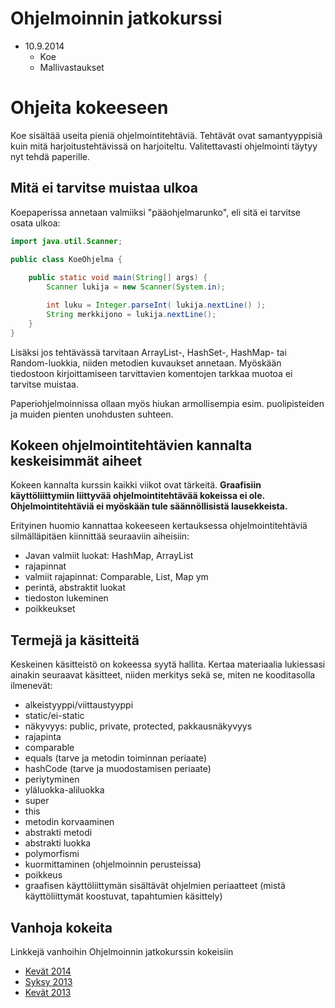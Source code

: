 # Ohjelmoinnin jatkokurssi

- 10.9.2014
    - Koe 
    - Mallivastaukset

# Ohjeita kokeeseen

Koe sisältää useita pieniä ohjelmointitehtäviä. Tehtävät ovat samantyyppisiä kuin mitä harjoitustehtävissä on harjoiteltu. Valitettavasti ohjelmointi täytyy nyt tehdä paperille.

## Mitä ei tarvitse muistaa ulkoa

Koepaperissa annetaan valmiiksi "pääohjelmarunko", eli sitä ei tarvitse osata ulkoa:

```java
import java.util.Scanner;

public class KoeOhjelma {
    
    public static void main(String[] args) {
        Scanner lukija = new Scanner(System.in);

        int luku = Integer.parseInt( lukija.nextLine() );        
        String merkkijono = lukija.nextLine();       
    }
}
```

Lisäksi jos tehtävässä tarvitaan ArrayList-, HashSet-, HashMap- tai Random-luokkia, niiden metodien kuvaukset annetaan. Myöskään tiedostoon kirjoittamiseen tarvittavien komentojen tarkkaa muotoa ei tarvitse muistaa.

Paperiohjelmoinnissa ollaan myös hiukan armollisempia esim. puolipisteiden ja muiden pienten unohdusten suhteen.

## Kokeen ohjelmointitehtävien kannalta keskeisimmät aiheet

Kokeen kannalta kurssin kaikki viikot ovat tärkeitä. **Graafisiin käyttöliittymiin liittyvää ohjelmointitehtävää kokeissa ei ole. Ohjelmointitehtäviä ei myöskään tule säännöllisistä lausekkeista.**

Erityinen huomio kannattaa kokeeseen kertauksessa ohjelmointitehtäviä silmälläpitäen kiinnittää seuraaviin aiheisiin:

- Javan valmiit luokat: HashMap, ArrayList
- rajapinnat
- valmiit rajapinnat: Comparable, List, Map ym
- perintä, abstraktit luokat
- tiedoston lukeminen
- poikkeukset

## Termejä ja käsitteitä

Keskeinen käsitteistö on kokeessa syytä hallita. Kertaa materiaalia lukiessasi ainakin seuraavat käsitteet, niiden merkitys sekä se, miten ne kooditasolla ilmenevät:

- alkeistyyppi/viittaustyyppi
- static/ei-static
- näkyvyys: public, private, protected, pakkausnäkyvyys
- rajapinta
- comparable
- equals (tarve ja metodin toiminnan periaate)
- hashCode (tarve ja muodostamisen periaate)
- periytyminen
- yläluokka-aliluokka
- super
- this
- metodin korvaaminen
- abstrakti metodi
- abstrakti luokka
- polymorfismi
- kuormittaminen (ohjelmoinnin perusteissa)
- poikkeus
- graafisen käyttöliittymän sisältävät ohjelmien periaatteet (mistä käyttöliittymät koostuvat, tapahtumien käsittely)

## Vanhoja kokeita

Linkkejä vanhoihin Ohjelmoinnin jatkokurssin kokeisiin

- [Kevät 2014](http://www.cs.helsinki.fi/group/java/k14/ohja/koe280414.pdf)
- [Syksy 2013](http://www.cs.helsinki.fi/group/java/k14/ohja/koe091213.pdf)
- [Kevät 2013](http://www.cs.helsinki.fi/group/java/k14/ohja/koe290413.pdf)
